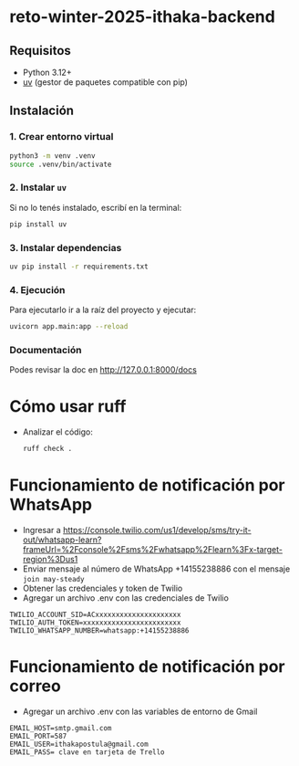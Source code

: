 # reto-winter-2025-ithaka-backend

## Requisitos

- Python 3.12+
- [uv](https://github.com/astral-sh/uv) (gestor de paquetes compatible con pip)

## Instalación

### 1. Crear entorno virtual

```bash
python3 -m venv .venv
source .venv/bin/activate
```

### 2. Instalar `uv`
Si no lo tenés instalado, escribí en la terminal:

```bash
pip install uv
```

### 3. Instalar dependencias
```bash
uv pip install -r requirements.txt
```

### 4. Ejecución
Para ejecutarlo ir a la raíz del proyecto y ejecutar:

```bash
uvicorn app.main:app --reload
```

### Documentación
Podes revisar la doc en http://127.0.0.1:8000/docs

# Cómo usar ruff

- Analizar el código:
  ```bash
  ruff check .
  ```

# Funcionamiento de notificación por WhatsApp
- Ingresar a https://console.twilio.com/us1/develop/sms/try-it-out/whatsapp-learn?frameUrl=%2Fconsole%2Fsms%2Fwhatsapp%2Flearn%3Fx-target-region%3Dus1
- Enviar mensaje al número de WhatsApp +14155238886 con el mensaje `join may-steady`
- Obtener las credenciales y token de Twilio
- Agregar un archivo .env con las credenciales de Twilio
```env
TWILIO_ACCOUNT_SID=ACxxxxxxxxxxxxxxxxxxxxx
TWILIO_AUTH_TOKEN=xxxxxxxxxxxxxxxxxxxxxxxx
TWILIO_WHATSAPP_NUMBER=whatsapp:+14155238886
```

# Funcionamiento de notificación por correo
- Agregar un archivo .env con las variables de entorno de Gmail
```env
EMAIL_HOST=smtp.gmail.com
EMAIL_PORT=587
EMAIL_USER=ithakapostula@gmail.com
EMAIL_PASS= clave en tarjeta de Trello
```